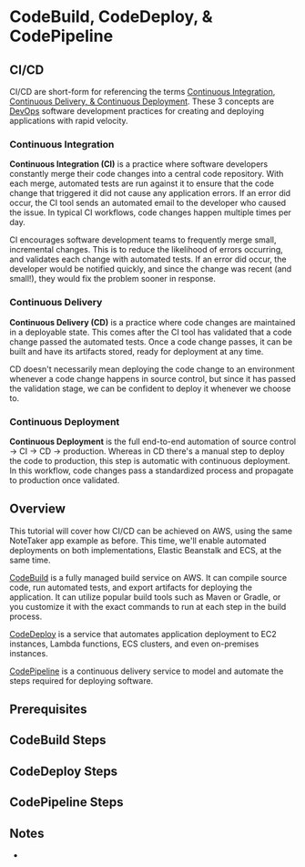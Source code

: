 # CodeBuild, CodeDeploy, & CodePipeline

## CI/CD
CI/CD are short-form for referencing the terms [Continuous Integration](https://aws.amazon.com/devops/continuous-integration/), [Continuous Delivery, & Continuous Deployment](https://aws.amazon.com/devops/continuous-delivery/). These 3 concepts are [DevOps](https://aws.amazon.com/devops/what-is-devops/) software development practices for creating and deploying applications with rapid velocity.

### Continuous Integration
**Continuous Integration (CI)** is a practice where software developers constantly merge their code changes into a central code repository. With each merge, automated tests are run against it to ensure that the code change that triggered it did not cause any application errors. If an error did occur, the CI tool sends an automated email to the developer who caused the issue. In typical CI workflows, code changes happen multiple times per day.

CI encourages software development teams to frequently merge small, incremental changes. This is to reduce the likelihood of errors occurring, and validates each change with automated tests. If an error did occur, the developer would be notified quickly, and since the change was recent (and small!), they would fix the problem sooner in response.

### Continuous Delivery
**Continuous Delivery (CD)** is a practice where code changes are maintained in a deployable state. This comes after the CI tool has validated that a code change passed the automated tests. Once a code change passes, it can be built and have its artifacts stored, ready for deployment at any time. 

CD doesn't necessarily mean deploying the code change to an environment whenever a code change happens in source control, but since it has passed the validation stage, we can be confident to deploy it whenever we choose to.

### Continuous Deployment
**Continuous Deployment** is the full end-to-end automation of source control -> CI -> CD -> production. Whereas in CD there's a manual step to deploy the code to production, this step is automatic with continuous deployment. In this workflow, code changes pass a standardized process and propagate to production once validated.

## Overview
This tutorial will cover how CI/CD can be achieved on AWS, using the same NoteTaker app example as before. This time, we'll enable automated deployments on both implementations, Elastic Beanstalk and ECS, at the same time.

[CodeBuild](https://docs.aws.amazon.com/codebuild/latest/userguide/welcome.html) is a fully managed build service on AWS. It can compile source code, run automated tests, and export artifacts for deploying the application. It can utilize popular build tools such as Maven or Gradle, or you customize it with the exact commands to run at each step in the build process.

[CodeDeploy](https://docs.aws.amazon.com/codedeploy/latest/userguide/welcome.html) is a service that automates application deployment to EC2 instances, Lambda functions, ECS clusters, and even on-premises instances.

[CodePipeline](https://docs.aws.amazon.com/codepipeline/latest/userguide/welcome.html) is a continuous delivery service to model and automate the steps required for deploying software. 

## Prerequisites

## CodeBuild Steps

## CodeDeploy Steps

## CodePipeline Steps

## Notes
- 
